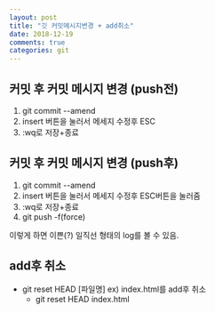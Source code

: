 ```yaml
---
layout: post
title: "깃 커밋메시지변경 + add취소"
date: 2018-12-19
comments: true
categories: git
---
```


## 커밋 후 커밋 메시지 변경 (push전)

1.  git commit --amend
2.  insert 버튼을 눌러서 메세지 수정후 ESC
3.  :wq로 저장+종료

## 커밋 후 커밋 메시지 변경 (push후)

1.  git commit --amend
2.  insert 버튼을 눌러서 메세지 수정후 ESC버튼을 눌러줌
3.  :wq로 저장+종료
4.  git push -f(force)

이렇게 하면 이쁜(?) 일직선 형태의 log를 볼 수 있음.

## add후 취소

- git reset HEAD [파일명]
  ex) index.html를 add후 취소
  - git reset HEAD index.html
